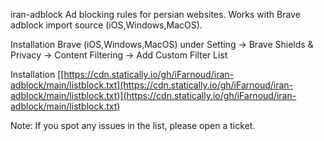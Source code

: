 iran-adblock
Ad blocking rules for persian websites. Works with Brave adblock import source (iOS,Windows,MacOS).

Installation
Brave (iOS,Windows,MacOS) under Setting -> Brave Shields & Privacy -> Content Filtering -> Add Custom Filter List

Installation
[[https://cdn.statically.io/gh/iFarnoud/iran-adblock/main/listblock.txt](https://cdn.statically.io/gh/iFarnoud/iran-adblock/main/listblock.txt)](https://cdn.statically.io/gh/iFarnoud/iran-adblock/main/listblock.txt)

Note:
If you spot any issues in the list, please open a ticket.
